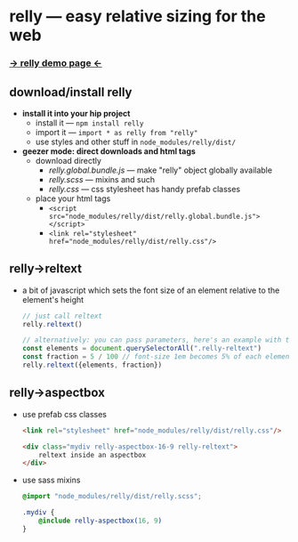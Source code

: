 
# relly — easy relative sizing for the web

### [→ relly demo page ←](https://chasemoskal.com/relly/)

## download/install relly

- **install it into your hip project**
	- install it — `npm install relly`
	- import it — `import * as relly from "relly"`
	- use styles and other stuff in `node_modules/relly/dist/`
- **geezer mode: direct downloads and html tags**
	- download directly
		- *relly.global.bundle.js* — make "relly" object globally available
		- *relly.scss* — mixins and such
		- *relly.css* — css stylesheet has handy prefab classes
	- place your html tags
		- `<script src="node_modules/relly/dist/relly.global.bundle.js"></script>`
		- `<link rel="stylesheet" href="node_modules/relly/dist/relly.css"/>`

## relly→**reltext**

- a bit of javascript which sets the font size of an element relative to 
the element's height

	```js
	// just call reltext
	relly.reltext()

	// alternatively: you can pass parameters, here's an example with the defaults
	const elements = document.querySelectorAll(".relly-reltext")
	const fraction = 5 / 100 // font-size 1em becomes 5% of each element's height
	relly.reltext({elements, fraction})
	```

## relly→**aspectbox**

- use prefab css classes
	```html
	<link rel="stylesheet" href="node_modules/relly/dist/relly.css"/>

	<div class="mydiv relly-aspectbox-16-9 relly-reltext">
		reltext inside an aspectbox
	</div>
	```

- use sass mixins
	```scss
	@import "node_modules/relly/dist/relly.scss";

	.mydiv {
		@include relly-aspectbox(16, 9)
	}
	```
